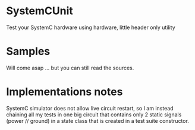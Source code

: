 # SystemCUnit
Test your SystemC hardware using hardware, little header only utility

# Samples
Will come asap ... but you can still read the sources.

# Implementations notes
SystemC simulator does not allow live circuit restart, so I am instead chaining all my tests in one big circuit that contains only 2 static signals (power // ground) in a state class that is created in a test suite constructor.
